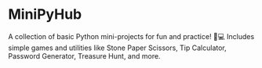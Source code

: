 # MiniPyHub
A collection of basic Python mini-projects for fun and practice! 🐍💻 Includes simple games and utilities like Stone Paper Scissors, Tip Calculator, Password Generator, Treasure Hunt, and more.
